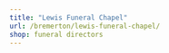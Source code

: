 ```yaml
---
title: "Lewis Funeral Chapel"
url: /bremerton/lewis-funeral-chapel/
shop: funeral directors
---
```

